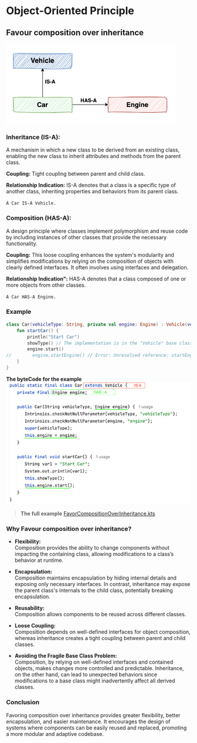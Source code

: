 # Object-Oriented Principle

## **Favour composition over inheritance**

![](../res/isa-hasa.png)
### Inheritance (IS-A):

A mechanism in which a new class to be derived from an existing class, enabling the new class to inherit attributes and methods from the parent class.

**Coupling:** Tight coupling between parent and child class.

**Relationship Indication:** IS-A denotes that a class is a specific type of another class, inheriting properties and behaviors from its parent class.

`A Car IS-A Vehicle.`


### Composition (HAS-A):

A design principle where classes implement polymorphism and reuse code by including instances of other classes that provide the necessary functionality.

**Coupling:** This loose coupling enhances the system's modularity and simplifies modifications by relying on the composition of objects with clearly defined interfaces. It often involves using interfaces and delegation.

**Relationship Indication":** HAS-A denotes that a class composed of one or more objects from other classes.

`A Car HAS-A Engine.`

### Example 
```kotlin
class Car(vehicleType: String, private val engine: Engine) : Vehicle(vehicleType) {
    fun startCar() {
        println("Start Car")
        showType() // The implementation is in the "Vehicle" base class
        engine.start()
//        engine.startEngine() // Error: Unresolved reference: startEngine. Use only funs from interface.
    }
}

```

**The byteCode for the example**
![isa-hasa-bytecode.png](../res/isa-hasa-bytecode.png)


> **The full example** [FavorCompositionOverInheritance.kts](FavorCompositionOverInheritance.kts)

### Why Favour composition over inheritance?
* **Flexibility:**\
  Composition provides the ability to change components without impacting the containing class, allowing modifications to a class’s behavior at runtime.

* **Encapsulation:**\
  Composition maintains encapsulation by hiding internal details and exposing only necessary interfaces. In contrast, inheritance may expose the parent class's internals to the child class, potentially breaking encapsulation.

* **Reusability:**\
  Composition allows components to be reused across different classes.

* **Loose Coupling:**\
  Composition depends on well-defined interfaces for object composition, whereas inheritance creates a tight coupling between parent and child classes.

* **Avoiding the Fragile Base Class Problem:**\
  Composition, by relying on well-defined interfaces and contained objects, makes changes more controlled and predictable. Inheritance, on the other hand, can lead to unexpected behaviors since modifications to a base class might inadvertently affect all derived classes.


### **Conclusion**

Favoring composition over inheritance provides greater flexibility, better encapsulation, and easier maintenance. It encourages the design of systems where components can be easily reused and replaced, promoting a more modular and adaptive codebase.
